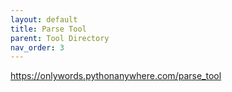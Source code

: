 ```yaml
---
layout: default
title: Parse Tool
parent: Tool Directory
nav_order: 3
---
```



 
https://onlywords.pythonanywhere.com/parse_tool